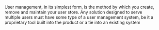 User management, in its simplest form, is the method by which you create, remove and
maintain your user store. Any solution designed to serve multiple users must have some type of a user management system, be it a proprietary tool built into the product or a tie into an existing system
